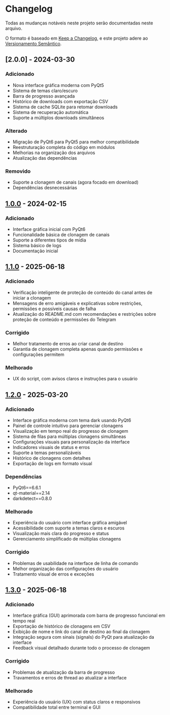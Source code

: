 # Changelog

Todas as mudanças notáveis neste projeto serão documentadas neste arquivo.

O formato é baseado em [Keep a Changelog](https://keepachangelog.com/pt-BR/1.0.0/),
e este projeto adere ao [Versionamento Semântico](https://semver.org/lang/pt-BR/).

## [2.0.0] - 2024-03-30

### Adicionado
- Nova interface gráfica moderna com PyQt5
- Sistema de temas claro/escuro
- Barra de progresso avançada
- Histórico de downloads com exportação CSV
- Sistema de cache SQLite para retomar downloads
- Sistema de recuperação automática
- Suporte a múltiplos downloads simultâneos

### Alterado
- Migração de PyQt6 para PyQt5 para melhor compatibilidade
- Reestruturação completa do código em módulos
- Melhorias na organização dos arquivos
- Atualização das dependências

### Removido
- Suporte a clonagem de canais (agora focado em download)
- Dependências desnecessárias

## [1.0.0] - 2024-02-15

### Adicionado
- Interface gráfica inicial com PyQt6
- Funcionalidade básica de clonagem de canais
- Suporte a diferentes tipos de mídia
- Sistema básico de logs
- Documentação inicial

## [1.1.0] - 2025-06-18

### Adicionado
- Verificação inteligente de proteção de conteúdo do canal antes de iniciar a clonagem
- Mensagens de erro amigáveis e explicativas sobre restrições, permissões e possíveis causas de falha
- Atualização do README.md com recomendações e restrições sobre proteção de conteúdo e permissões do Telegram

### Corrigido
- Melhor tratamento de erros ao criar canal de destino
- Garantia de clonagem completa apenas quando permissões e configurações permitem

### Melhorado
- UX do script, com avisos claros e instruções para o usuário

## [1.2.0] - 2025-03-20

### Adicionado
- Interface gráfica moderna com tema dark usando PyQt6
- Painel de controle intuitivo para gerenciar clonagens
- Visualização em tempo real do progresso de clonagem
- Sistema de filas para múltiplas clonagens simultâneas
- Configurações visuais para personalização da interface
- Indicadores visuais de status e erros
- Suporte a temas personalizáveis
- Histórico de clonagens com detalhes
- Exportação de logs em formato visual

### Dependências
- PyQt6==6.6.1
- qt-material==2.14
- darkdetect==0.8.0

### Melhorado
- Experiência do usuário com interface gráfica amigável
- Acessibilidade com suporte a temas claros e escuros
- Visualização mais clara do progresso e status
- Gerenciamento simplificado de múltiplas clonagens

### Corrigido
- Problemas de usabilidade na interface de linha de comando
- Melhor organização das configurações do usuário
- Tratamento visual de erros e exceções

## [1.3.0] - 2025-06-18

### Adicionado
- Interface gráfica (GUI) aprimorada com barra de progresso funcional em tempo real
- Exportação de histórico de clonagens em CSV
- Exibição de nome e link do canal de destino ao final da clonagem
- Integração segura com sinais (signals) do PyQt para atualização da interface
- Feedback visual detalhado durante todo o processo de clonagem

### Corrigido
- Problemas de atualização da barra de progresso
- Travamentos e erros de thread ao atualizar a interface

### Melhorado
- Experiência do usuário (UX) com status claros e responsivos
- Compatibilidade total entre terminal e GUI

[1.0.0]: https://github.com/seu-usuario/clonecat/compare/v0.1.0...v1.0.0
[0.1.0]: https://github.com/seu-usuario/clonecat/releases/tag/v0.1.0
[1.1.0]: https://github.com/seu-usuario/clonecat/compare/v1.0.0...v1.1.0
[1.2.0]: https://github.com/seu-usuario/clonecat/compare/v1.1.0...v1.2.0
[1.3.0]: https://github.com/seu-usuario/clonecat/compare/v1.2.0...v1.3.0 